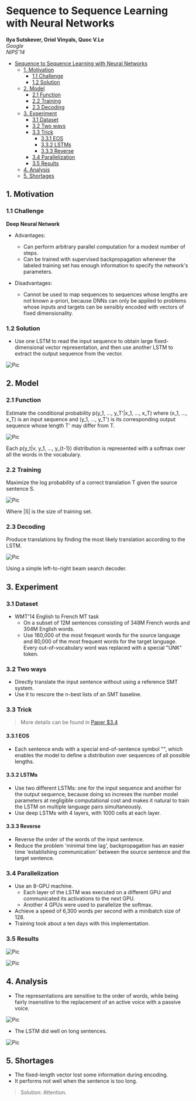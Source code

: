 # Sequence to Sequence Learning with Neural Networks

__Ilya Sutskever, Oriol Vinyals, Quoc V.Le__  
*Google*  
*NIPS'14*

* [Sequence to Sequence Learning with Neural Networks](#sequence-to-sequence-learning-with-neural-networks)
  * [1\. Motivation](#1-motivation)
    * [1\.1 Challenge](#11-challenge)
    * [1\.2 Solution](#12-solution)
  * [2\. Model](#2-model)
    * [2\.1 Function](#21-function)
    * [2\.2 Training](#22-training)
    * [2\.3 Decoding](#23-decoding)
  * [3\. Experiment](#3-experiment)
    * [3\.1 Dataset](#31-dataset)
    * [3\.2 Two ways](#32-two-ways)
    * [3\.3 Trick](#33-trick)
      * [3\.3\.1 EOS](#331-eos)
      * [3\.3\.2 LSTMs](#332-lstms)
      * [3\.3\.3 Reverse](#333-reverse)
    * [3\.4 Parallelization](#34-parallelization)
    * [3\.5 Results](#35-results)
  * [4\. Analysis](#4-analysis)
  * [5\. Shortages](#5-shortages)

## 1. Motivation
### 1.1 Challenge

**Deep Neural Network**  

- Advantages:
    + Can perform arbitrary parallel computation for a modest number of steps.
    + Can be trained with supervised backpropagation whenever the labeled training set has enough information to specify the network's parameters.

- Disadvantages:
    + Cannot be used to map sequences to sequences whose lengths are not known a-priori, because DNNs can only be applied to problems whose inputs and targets can be sensibly encoded with vectors of fixed dimensionality.

### 1.2 Solution
- Use one LSTM to read the input sequence to obtain large fixed-dimensional vector representation, and then use another LSTM to extract the output sequence from the vector.

![Pic](TIM图片20190611145705.png)  

## 2. Model
### 2.1 Function
Estimate the conditional probability p(y_1, ..., y_T'|x_1, ..., x_T) where (x_1, ..., x_T) is an input sequence and (y_1, ..., y_T') is its corresponding output sequence whose length T' may differ from T.

![Pic](TIM图片20190611150611.png) 

Each p(y_t|v, y_1, ..., y_{t-1}) distribution is represented with a softmax over all the words in the vocabulary.

### 2.2 Training
Maximize the log probability of a correct translation T given the source sentence S.

![Pic](TIM图片20190611152433.png)

Where |S| is the size of training set.

### 2.3 Decoding
Produce translations by finding the most likely translation according to the LSTM.

![Pic](TIM图片20190611152700.png)

Using a simple left-to-right beam search decoder.

## 3. Experiment
### 3.1 Dataset
- WMT'14 English to French MT task
    + On a subset of 12M sentences consisting of 348M French words and 304M English words.
    + Use 160,000 of the most freqeunt words for the source language and 80,000 of the most frequent words for the target language. Every out-of-vocabulary word was replaced with a special "UNK" token.

### 3.2 Two ways
- Directly translate the input sentence without using a reference SMT system.
- Use it to rescore the n-best lists of an SMT baseline.

### 3.3 Trick
> More details can be found in [Paper $3.4](https://arxiv.org/pdf/1409.3215.pdf)

#### 3.3.1 EOS
- Each sentence ends with a special end-of-sentence symbol "<EOS>", which enables the model to define a distribution over sequences of all possible lengths.

#### 3.3.2 LSTMs
- Use two different LSTMs: one for the input sequence and another for the output sequence, because doing so increses the number model parameters at negligible computational cost and makes it natural to train the LSTM on multiple language pairs simultaneously.
- Use deep LSTMs with 4 layers, with 1000 cells at each layer.

#### 3.3.3 Reverse
- Reverse the order of the words of the input sentence.
- Reduce the problem 'minimal time lag', backpropagation has an easier time 'establishing communication' between the source sentence and the target sentence.

### 3.4 Parallelization
- Use an 8-GPU machine.
    + Each layer of the LSTM was executed on a different GPU and communicated its activations to the next GPU.
    + Another 4 GPUs were used to parallelize the softmax.
- Achieve a speed of 6,300 words per second with a minibatch size of 128.
- Training took about a ten days with this implementation.

### 3.5 Results
![Pic](TIM图片20190611161816.png)

![Pic](TIM图片20190611161833.png)

## 4. Analysis
- The representations are sensitive to the order of words, while being fairly insensitive to the replacement of an active voice with a passive voice.

![Pic](TIM图片20190611165822.png)

- The LSTM did well on long sentences.

![Pic](TIM图片20190611170038.png)

## 5. Shortages
- The fixed-length vector lost some information during encoding.
- It performs not well when the sentence is too long.

> Solution: Attention.
